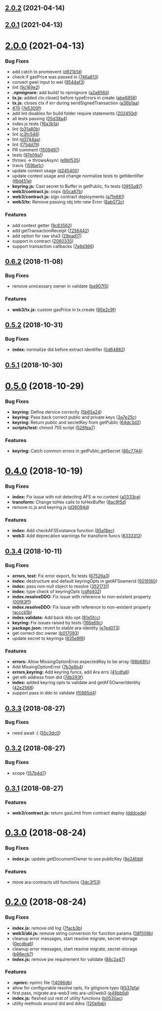 ## [2.0.2](https://github.com/arablocks/ara-util/compare/2.0.1...2.0.2) (2021-04-14)



## [2.0.1](https://github.com/arablocks/ara-util/compare/2.0.0...2.0.1) (2021-04-13)



# [2.0.0](https://github.com/arablocks/ara-util/compare/0.6.2...2.0.0) (2021-04-13)


### Bug Fixes

* add catch to promievent ([d921b1d](https://github.com/arablocks/ara-util/commit/d921b1d80bbea7ad5c88432148df1a31d44bb6b1))
* check if gasPrice was passed in ([746a813](https://github.com/arablocks/ara-util/commit/746a81392bfd736baf0be7b7943e543b6c73d521))
* convert gwei input to wei ([9544af3](https://github.com/arablocks/ara-util/commit/9544af3fcf11e4922361467d2d987eee1d28351b))
* lint ([9c169e2](https://github.com/arablocks/ara-util/commit/9c169e2828acc8e56b70701bd017cb055ee0a3a2))
* **.npmignore:** add build/ to npmignore ([a2a856d](https://github.com/arablocks/ara-util/commit/a2a856d7a4098bd054c04ac977e133db991797b3))
* **tx.js:** added ctx.close() before typeErrors in create ([abe6856](https://github.com/arablocks/ara-util/commit/abe6856509ddaa5d0f945d843d58804d96996a27))
* **tx.js:** closes ctx if err during sendSignedTransaction ([a36b1aa](https://github.com/arablocks/ara-util/commit/a36b1aa44289745b45bc505011b30047d350aa65))
* [#70](https://github.com/arablocks/ara-util/issues/70) ([7e5300f](https://github.com/arablocks/ara-util/commit/7e5300fcfce6601adc61f137b3800bccb9c34277))
* add lint disables for build folder require statements ([202450d](https://github.com/arablocks/ara-util/commit/202450d6053b183b9afba44d53ff6fb59f4f3d25))
* all tests passing ([05d38a4](https://github.com/arablocks/ara-util/commit/05d38a4f7f620dad04e68af5135c70ba76e1a81e))
* index.js tests ([16a3b1a](https://github.com/arablocks/ara-util/commit/16a3b1a31735d8bcc2757f9fc9330119933537a3))
* lint ([b31a80b](https://github.com/arablocks/ara-util/commit/b31a80baab259617f6384cae646dcef49ebd93be))
* lint ([c3fc548](https://github.com/arablocks/ara-util/commit/c3fc548884c4202dc38db51afa228dd83bcc8571))
* lint ([d3744aa](https://github.com/arablocks/ara-util/commit/d3744aae413f0f1badae63c628019097d81fcc46))
* lint ([f75dd79](https://github.com/arablocks/ara-util/commit/f75dd798de5fce3155b4fc9e0c2fb99fa374b9db))
* PR comment ([1509497](https://github.com/arablocks/ara-util/commit/1509497f4e8c0a3f1987914e55226c0392cdf711))
* tests ([97e09a1](https://github.com/arablocks/ara-util/commit/97e09a1bdda13a7f1361d6b0845ab980ea5ff743))
* throws -> throwsAsync ([e9bf535](https://github.com/arablocks/ara-util/commit/e9bf5354ca431ef90cf0870559545751876af507))
* travis ([159be1c](https://github.com/arablocks/ara-util/commit/159be1c26af0ea9c0298bf58666691afd3a3ac6a))
* update context usage ([d245400](https://github.com/arablocks/ara-util/commit/d2454006eac77d59ee9953b208b5e014f60b54f2))
* update context usage and change normalize tests to getIdentifier ([f6d451e](https://github.com/arablocks/ara-util/commit/f6d451e982cbb3316f62dbc1e7993683035b4659))
* **keyring.js:** Cast secret to Buffer in getPublic, fix tests ([0955a87](https://github.com/arablocks/ara-util/commit/0955a87853a76ac3e11b670eb29535f180e330d7))
* **web3/contract.js:** oops ([b5ca67b](https://github.com/arablocks/ara-util/commit/b5ca67ba06e953010fcd798112ee1941b6cc79a4))
* **web3/contract.js:** sign contract deployments ([a7fe661](https://github.com/arablocks/ara-util/commit/a7fe661647c15eae08e901f318055a178c3b6007))
* **web3/tx:** Remove passing obj into new Error ([8ab072c](https://github.com/arablocks/ara-util/commit/8ab072c9cdb4848e46137eeaa7e3e3fc318a8f05))


### Features

* add context getter ([9c83562](https://github.com/arablocks/ara-util/commit/9c8356295dc3b0ebbc2f485e5de9cfe177baa1f0))
* add getTransactionReceipt ([7256442](https://github.com/arablocks/ara-util/commit/7256442344354bc583106d76c49e2e777bd6bed0))
* add option for raw sha3 ([29ead17](https://github.com/arablocks/ara-util/commit/29ead1726539c48bc84c2e480d3935c97be13a0b))
* support in contract ([2060335](https://github.com/arablocks/ara-util/commit/2060335df987751f01536fbbbd5dfd1e4f5c88a4))
* support transaction callbacks ([7a8d366](https://github.com/arablocks/ara-util/commit/7a8d366a51ac6a808d0b47d70693160f1a914b8d))



## [0.6.2](https://github.com/arablocks/ara-util/compare/0.5.2...0.6.2) (2018-11-08)


### Bug Fixes

* remove unncessary owner in validate ([be907f5](https://github.com/arablocks/ara-util/commit/be907f5b43415053468023f6ad77e58bdf89a94b))


### Features

* **web3/tx.js:** custom gasPrice in tx.create ([90e2c9f](https://github.com/arablocks/ara-util/commit/90e2c9f5d5befa484f65f4b77f4c3847632b2f10))



## [0.5.2](https://github.com/arablocks/ara-util/compare/0.5.1...0.5.2) (2018-10-31)


### Bug Fixes

* **index:** normalize did before extract identifier ([0d64882](https://github.com/arablocks/ara-util/commit/0d64882e2b6fed64f1586e899ebf6961bdf822cd))



## [0.5.1](https://github.com/arablocks/ara-util/compare/0.5.0...0.5.1) (2018-10-30)



# [0.5.0](https://github.com/arablocks/ara-util/compare/0.4.0...0.5.0) (2018-10-29)


### Bug Fixes

* **keyring:** Define dervice correctly ([5b65a24](https://github.com/arablocks/ara-util/commit/5b65a24f4c951ae8da70449d31e86074bdc72ece))
* **keyring:** Pass back correct public and private keys ([3a7e25c](https://github.com/arablocks/ara-util/commit/3a7e25c37e20937c1b382303f7ab422790667487))
* **keyring:** Return public and secretKey from getPublic ([64dc3d2](https://github.com/arablocks/ara-util/commit/64dc3d2352b10c3565cccae20ac12cbece0fa424))
* **scripts/test:** chmod 755 script ([528fea7](https://github.com/arablocks/ara-util/commit/528fea70433366cd2b0d02db0316b68192eb8a2b))


### Features

* **keyring:** Catch common errors in getPublic,getSecret ([86c7744](https://github.com/arablocks/ara-util/commit/86c77440deee42b4bebb1dc4bdcb4ef86393c900))



# [0.4.0](https://github.com/arablocks/ara-util/compare/0.3.4...0.4.0) (2018-10-19)


### Bug Fixes

* **index:** Fix issue with not detecting AFS w no content ([a0333ce](https://github.com/arablocks/ara-util/commit/a0333ce2c94519ff98935049c5fb510e9a896303))
* **transform:** Change toHex calls to toHexBuffer ([8ac9f5d](https://github.com/arablocks/ara-util/commit/8ac9f5d234e5ccbf7ddc55cbe7570f9061bd4871))
* remove rc.js and keyring.js ([d36094d](https://github.com/arablocks/ara-util/commit/d36094d7b18cb0a8f514f4b81ad7a9ce4f5d4fa9))


### Features

* **index:** Add checkAFSExistance function ([85a18ec](https://github.com/arablocks/ara-util/commit/85a18ecd6f14f651f040a47619028700535f6386))
* **web3:** Add deprecation warnings for transform funcs ([8333312](https://github.com/arablocks/ara-util/commit/8333312205252f30ea382f7e47c05851342fac23))



## [0.3.4](https://github.com/arablocks/ara-util/compare/0.3.3...0.3.4) (2018-10-11)


### Bug Fixes

* **errors, test:** Fix error export, fix tests ([67526a3](https://github.com/arablocks/ara-util/commit/67526a33c2dda7d5c314e80341b8f4287cf1b025))
* **index:** destructure and default keyringOpts in getAFSownerid ([5019160](https://github.com/arablocks/ara-util/commit/50191605133122570c5459e1caf2d4200a040021))
* **index:** pass non-null object to resolve ([3521731](https://github.com/arablocks/ara-util/commit/352173125b1a1c41bc2cb4b6996f660ebb48b8c0))
* **index:** type check of keyringOpts ([cdfd402](https://github.com/arablocks/ara-util/commit/cdfd402d0feaccb57ab85d6906ff7a05db5a771b))
* **index.resolveDDO:** Fix issue with reference to non-existent property ([00f83f1](https://github.com/arablocks/ara-util/commit/00f83f1f9763880dde5047db947f8e6713caadf5))
* **index.resolveDDO:** Fix issue with reference to non-existent property ([acccb1b](https://github.com/arablocks/ara-util/commit/acccb1bd8a8276d534c9ce91d4ec880ecaadb1b3))
* **index.validate:** Add back ddo opt ([81e5fcc](https://github.com/arablocks/ara-util/commit/81e5fcc88bc89c018f0f45c9459eeac217d1bce6))
* **keyring:** Fix issues raised by tests ([166e69c](https://github.com/arablocks/ara-util/commit/166e69c2f79dd62464cb801a05e822ca90bfd04e))
* **package.json:** revert to stable ara-identity ([e7ed073](https://github.com/arablocks/ara-util/commit/e7ed073b8bc2280ec303e578460b64b171c38f17))
* get correct doc owner ([b017093](https://github.com/arablocks/ara-util/commit/b017093a2e208d12aac13c170b6ea43e8d651447))
* update secret to keyrings ([835e8f6](https://github.com/arablocks/ara-util/commit/835e8f604ebae7391d3287285648bc5d9f04e388))


### Features

* **errors:** Allow MissingOptionError.expectedKey to be array ([98b68fc](https://github.com/arablocks/ara-util/commit/98b68fc70b3ea9825826b55e914f66f4ea404af0))
* Add MissingOptionError ([7b3e8b4](https://github.com/arablocks/ara-util/commit/7b3e8b461857f5e6755cd6f37095fce07b1ac195))
* **errors,keyring:** Add keyring funcs, add Ara errs ([41cdfa8](https://github.com/arablocks/ara-util/commit/41cdfa8fb80c0f8da558b56bca3d0cf1e4739b18))
* get eth address from did ([7db293f](https://github.com/arablocks/ara-util/commit/7db293f9db72c908ea902ab41a7ba1f99c2c8017))
* **index:** added keyring opts to validate and getAFSOwnerIdentity ([42e2568](https://github.com/arablocks/ara-util/commit/42e256893ac45eea4a8e451c016e78318e7a30e0))
* support pass in ddo to validate ([f0885d4](https://github.com/arablocks/ara-util/commit/f0885d45e925f9e9711082c40f7403d1592193f9))



## [0.3.3](https://github.com/arablocks/ara-util/compare/0.3.2...0.3.3) (2018-08-27)


### Bug Fixes

* need await :( ([55c3dc0](https://github.com/arablocks/ara-util/commit/55c3dc0af36657ace1a845a879a590655162fcd9))



## [0.3.2](https://github.com/arablocks/ara-util/compare/0.3.1...0.3.2) (2018-08-27)


### Bug Fixes

* scope ([157b4d7](https://github.com/arablocks/ara-util/commit/157b4d79e7f6fa7db7eaf5f8563970c7fd02819d))



## [0.3.1](https://github.com/arablocks/ara-util/compare/0.3.0...0.3.1) (2018-08-27)


### Features

* **web3/contract.js:** return gasLimit from contract deploy ([dddcede](https://github.com/arablocks/ara-util/commit/dddcede343e8897429da9b683d084e677cc80cc6))



# [0.3.0](https://github.com/arablocks/ara-util/compare/0.2.0...0.3.0) (2018-08-24)


### Bug Fixes

* **index.js:** update getDocumentOwner to use publicKey ([8e24fdd](https://github.com/arablocks/ara-util/commit/8e24fdd08b5be9786e7f180bdfcbd08fc1860711))


### Features

* move ara-contracts util functions ([3dc3f53](https://github.com/arablocks/ara-util/commit/3dc3f53e219de46de9c091e5c43e105c00b983cd))



# [0.2.0](https://github.com/arablocks/ara-util/compare/120e9ab0326496ef00739130fc351998c1e3ebed...0.2.0) (2018-08-24)


### Bug Fixes

* **index.js:** remove old log ([7facb3b](https://github.com/arablocks/ara-util/commit/7facb3be8874201b20612d9c6ad9e080bbb932b3))
* **web3/abi.js:** remove string conversion for function params ([08f506b](https://github.com/arablocks/ara-util/commit/08f506b2d527626d0d315e876aa56daaf8a090d0))
* cleanup error messages, start resolve migrate, secret-storage ([0ecdba6](https://github.com/arablocks/ara-util/commit/0ecdba6125c2558975fc78df2778013fcd1f8c48))
* cleanup error messages, start resolve migrate, secret-storage ([b98ecb7](https://github.com/arablocks/ara-util/commit/b98ecb7f979eea2c8b3f8f8eae8d770d67109f9b))
* **index.js:** remove pw requirement for validate ([88c2a47](https://github.com/arablocks/ara-util/commit/88c2a4702fff16b96527e9b2db1fb13495666554))


### Features

* **.npmrc:** npmrc file ([14096db](https://github.com/arablocks/ara-util/commit/14096dbc6c3a2bc98406536ea25cf88a773094b6))
* allow for configurable resolve opts, fix gitignore typo ([6537efa](https://github.com/arablocks/ara-util/commit/6537efa019f7c3287982a43f9b63557aba9bdc5a))
* first pass, migrate ara-web3 into ara-util/web3 ([e48bb6d](https://github.com/arablocks/ara-util/commit/e48bb6d93f413db516fe2c8e5177f4f4261f4a82))
* **index.js:** fleshed out rest of utility functions ([b0530ac](https://github.com/arablocks/ara-util/commit/b0530accd20825d672171d60e62b1b85a29a28e1))
* utility methods around did and ddos ([120e9ab](https://github.com/arablocks/ara-util/commit/120e9ab0326496ef00739130fc351998c1e3ebed))



